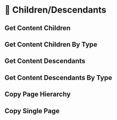 # 🎎 Children/Descendants

## Get Content Children

## Get Content Children By Type

## Get Content Descendants

## Get Content Descendants By Type

## Copy Page Hierarchy

## Copy Single Page
